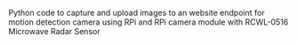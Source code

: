Python code to capture and upload images to an website endpoint for motion detection camera using RPi and RPi camera module with RCWL-0516 Microwave Radar Sensor
